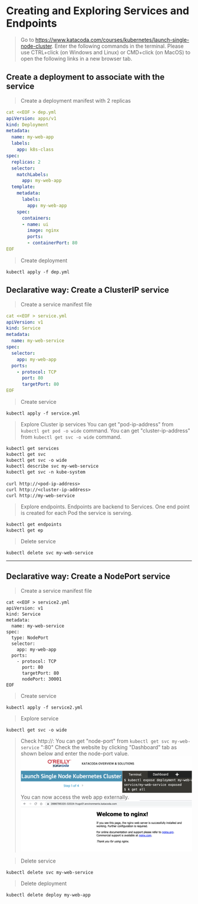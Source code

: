 # Creating and Exploring Services and Endpoints
> Go to https://www.katacoda.com/courses/kubernetes/launch-single-node-cluster. Enter the following commands in the terminal.
Please use CTRL+click (on Windows and Linux) or CMD+click (on MacOS) to open the following links in a new browser tab.

## Create a deployment to associate with the service 
> Create a deployment manifest with 2 replicas
```yaml
cat <<EOF > dep.yml
apiVersion: apps/v1
kind: Deployment
metadata:
  name: my-web-app
  labels:
    app: k8s-class
spec:
  replicas: 2
  selector:
    matchLabels:
      app: my-web-app
  template:
    metadata:
      labels:
        app: my-web-app
    spec:
      containers:
      - name: ui
        image: nginx
        ports:
        - containerPort: 80
EOF
```
> Create deployment
```
kubectl apply -f dep.yml
```

## Declarative way: Create a ClusterIP service 
> Create a service manifest file
```yaml
cat <<EOF > service.yml
apiVersion: v1
kind: Service
metadata:
  name: my-web-service
spec:
  selector:
    app: my-web-app
  ports:
    - protocol: TCP
      port: 80
      targetPort: 80
EOF
```

> Create service
```
kubectl apply -f service.yml
```

> Explore Cluster ip services
> You can get "pod-ip-address" from `kubectl get pod -o wide` command.
> You can get "cluster-ip-address" from `kubectl get svc -o wide` command.
```
kubectl get services
kubectl get svc
kubectl get svc -o wide
kubectl describe svc my-web-service
kubectl get svc -n kube-system

curl http://<pod-ip-address>
curl http://<cluster-ip-address>
curl http://my-web-service
```

> Explore endpoints. Endpoints are backend to Services. One end point is created for each Pod the service is serving. 
```
kubectl get endpoints
kubectl get ep
```

> Delete service
```
kubectl delete svc my-web-service
```
--- 


## Declarative way: Create a NodePort service 
> Create a service manifest file
```
cat <<EOF > service2.yml
apiVersion: v1
kind: Service
metadata:
  name: my-web-service
spec:
  type: NodePort
  selector:
    app: my-web-app
  ports:
    - protocol: TCP
      port: 80
      targetPort: 80
      nodePort: 30001
EOF
```

> Create service
```
kubectl apply -f service2.yml
```

> Explore service
```
kubectl get svc -o wide
```


> Check http://<node-public-ip>:<node-port>
> You can get "node-port" from `kubectl get svc my-web-service` "<node-port>:80"
> Check the website by clicking "Dashboard" tab as shown below and enter the node-port value.
![Opening web app](images/lab5-1.png)
> You can now access the web app externally.
![Opening web app](images/lab5-2.png)

> Delete service
```
kubectl delete svc my-web-service
```

> Delete deployment
```
kubectl delete deploy my-web-app
```